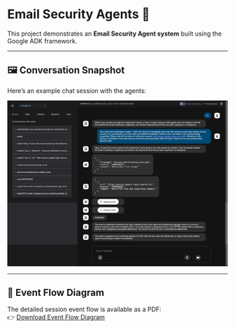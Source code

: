 # Email Security Agents 🚀

This project demonstrates an **Email Security Agent system** built using the Google ADK framework.

---

## 🖼️ Conversation Snapshot
Here’s an example chat session with the agents:

![Conversation Screenshot](conversation_snapshot.png)

---

## 📑 Event Flow Diagram
The detailed session event flow is available as a PDF:  
👉 [Download Event Flow Diagram](event_flow_diagram.pdf)
